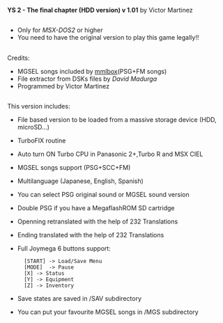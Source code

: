 **YS 2 - The final chapter (HDD version) v 1.01**
by Victor Martinez
##
- Only for *MSX-DOS2* or higher
- You need to have the original version to play this game legally!!

##
Credits:
- MGSEL songs included by [mmlbox](https://github.com/mmlbox)(PSG+FM songs)
- File extractor from DSKs files by *David Madurga*
- Programmed by Victor Martinez    
##
This version includes:

- File based version to be loaded from a massive storage device (HDD, microSD...)
- TurboFIX routine
- Auto turn ON Turbo CPU in Panasonic 2+,Turbo R and MSX CIEL
- MGSEL songs support (PSG+SCC+FM)
- Multilanguage (Japanese, English, Spanish)
- You can select PSG original sound or MGSEL sound version
- Double PSG if you have a MegaflashROM SD cartridge
- Openning retranslated with the help of 232 Translations
- Ending translated with the help of 232 Translations
- Full Joymega 6 buttons support:
	
		[START]	-> Load/Save Menu
		[MODE] 	-> Pause
		[X]	-> Status
		[Y]	-> Equipment
		[Z]	-> Inventory

- Save states are saved in /SAV subdirectory
- You can put your favourite MGSEL songs in /MGS subdirectory
